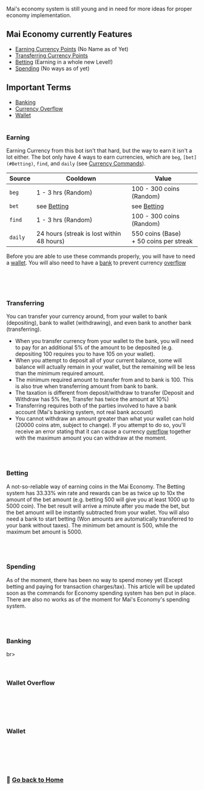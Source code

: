 Mai's economy system is still young and in need for more ideas for proper economy implementation. 

## Mai Economy currently Features

- [Earning Currency Points](#Earning) (No Name as of Yet)
- [Transferring Currency Points](#Transferring)
- [Betting](#Betting) (Earning in a whole new Level!)
- [Spending](#Spending) (No ways as of yet)

## Important Terms

- [Banking](#Banking)
- [Currency Overflow](#Overflow)
- [Wallet](#Wallet)
<br><br>

### Earning
Earning Currency from this bot isn't that hard, but the way to earn it isn't a lot either. The bot only have 4 ways to earn currencies, which are `beg`, `[bet](#Betting)`, `find`, and `daily` (see [Currency Commands](https://github.com/maisans-maid/Mai/wiki/Commands#Economy)). 

|  Source  |  Cooldown  |    Value    |
|----------|------------|-------------|
`beg` | 1 - 3 hrs (Random) | 100 - 300 coins (Random) | 
`bet` | see [Betting](#Betting) | see [Betting](#Betting) | 
`find`| 1 - 3 hrs (Random) | 100 - 300 coins (Random) | 
`daily` | 24 hours (streak is lost within 48 hours) | 550 coins (Base) <br> + 50 coins per streak |

Before you are able to use these commands properly, you will have to need a [wallet](#Wallet). You will also need to have a [bank](#Banking) to prevent currency [overflow](#Overflow)

<br><br><br>

### Transferring
You can transfer your currency around, from your wallet to bank (depositing), bank to wallet (withdrawing), and even bank to another bank (transferring).
- When you transfer currency from your wallet to the bank, you will need to pay for an additional 5% of the amount to be deposited (e.g. depositing 100 requires you to have 105 on your wallet).
- When you attempt to deposit all of your current balance, some will balance will actually remain in your wallet, but the remaining will be less than the minimum required amount.
- The minimum required amount to transfer from and to bank is 100. This is also true when transferring amount from bank to bank.
- The taxation is different from deposit/withdraw to transfer (Deposit and Withdraw has 5% fee, Transfer has twice the amount at 10%)
- Transferring requires both of the parties involved to have a bank account (Mai's banking system, not real bank account)
- You cannot withdraw an amount greater than what your wallet can hold (20000 coins atm, subject to change). If you attempt to do so, you'll receive an error stating that it can cause a currency [overflow](#Overflow) together with the maximum amount you can withdraw at the moment.
<br><br><br><br>
### Betting
A not-so-reliable way of earning coins in the Mai Economy. The Betting system has 33.33% win rate and rewards can be as twice up to 10x the amount of the bet amount (e.g. betting 500 will give you at least 1000 up to 5000 coin). The bet result will arrive a minute after you made the bet, but the bet amount will be instantly subtracted from your wallet. You will also need a bank to start betting (Won amounts are automatically transferred to your bank without taxes). The minimum bet amount is 500, while the maximum bet amount is 5000.
<br><br><br><br>
### Spending
As of the moment, there has been no way to spend money yet (Except betting and paying for transaction charges/tax). This article will be updated soon as the commands for Economy spending system has ben put in place. There are also no works as of the moment for Mai's Economy's spending system.
<br><br><br><br>
### Banking

br><br><br><br>
### Wallet Overflow

<br><br><br><br>
### Wallet

<br><br><br><br>
### 🔗 [Go back to Home](https://github.com/maisans-maid/Mai/wiki)